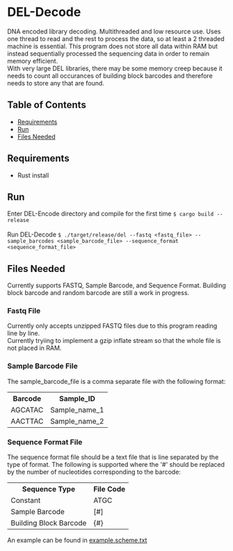 # DEL-Decode
DNA encoded library decoding.  Multithreaded and low resource use.  Uses one thread to read and the rest to process the data, so at least a 2 threaded machine is essential.
This program does not store all data within RAM but instead sequentially processed the sequencing data in order to remain memory efficient.  
With very large DEL libraries, there may be some memory creep because it needs to count all occurances of building block barcodes and therefore needs to store any that are found.

## Table of Contents
<ul>
<li><a href=#Requirements>Requirements</a></li>
<li><a href=#run>Run</a></li>
<li><a href=#files-needed>Files Needed</a></li>
</ul>

## Requirements
<ul>
<li>Rust install</li>
</ul>

## Run
Enter DEL-Encode directory and compile for the first time
`$ cargo build --release`<br>
<br>
Run DEL-Decode
`$ ./target/release/del --fastq <fastq_file> --sample_barcodes <sample_barcode_file> --sequence_format <sequence_format_file>`<br>

## Files Needed
Currently supports FASTQ, Sample Barcode, and Sequence Format.  Building block barcode and random barcode are still a work in progress.

### Fastq File
Currently only accepts unzipped FASTQ files due to this program reading line by line.<br>
Currently tryiing to implement a gzip inflate stream so that the whole file is not placed in RAM.

### Sample Barcode File
The sample_barcode_file is a comma separate file with the following format:<br>
<table>
<tr>
<th>Barcode</th>
<th>Sample_ID</th>
</tr>
<tr>
<td>AGCATAC</td>
<td>Sample_name_1</td>
</tr>
<tr>
<td>AACTTAC</td>
<td>Sample_name_2</td>
</tr>
</table>

### Sequence Format File
The sequence format file should be a text file that is line separated by the type of format.  The following is supported where the '#' should be replaced by the number of nucleotides corresponding to the barcode:<br>
<table>
<tr>
<th>Sequence Type</th>
<th>File Code</th>
</tr>
<td>Constant</td>
<td>ATGC</td>
<tr>
<td>Sample Barcode</td>
<td>[#]</td>
</tr>
<tr>
<td>Building Block Barcode</td>
<td>{#}</td>
</tr>
</table>

An example can be found in [example.scheme.txt](example.scheme.txt)
